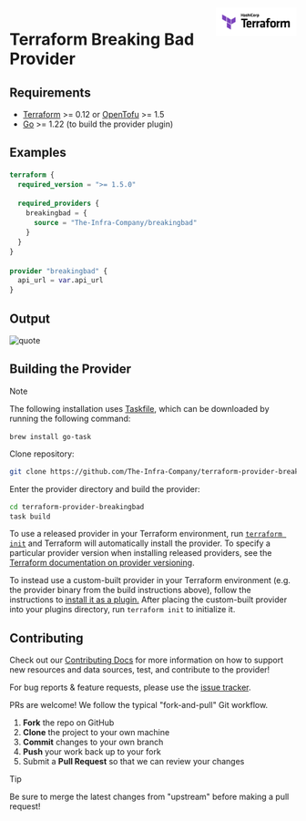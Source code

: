 <a href="https://terraform.io">
  <picture>
    <source media="(prefers-color-scheme: dark)" srcset=".github/terraform_logo_dark.svg">
    <source media="(prefers-color-scheme: light)" srcset=".github/terraform_logo_light.svg">
    <img src=".github/terraform_logo_light.svg" alt="Terraform logo" title="Terraform" align="right" height="50">
  </picture>
</a>

# Terraform Breaking Bad Provider

## Requirements

- [Terraform](https://www.terraform.io/downloads.html) >= 0.12 or [OpenTofu](https://opentofu.org/) >= 1.5
- [Go](https://golang.org/doc/install) >= 1.22 (to build the provider plugin)


## Examples

```terraform
terraform {
  required_version = ">= 1.5.0"

  required_providers {
    breakingbad = {
      source = "The-Infra-Company/breakingbad"
    }
  }
}

provider "breakingbad" {
  api_url = var.api_url
}
```

## Output

<img width="1036" alt="quote" src="https://github.com/user-attachments/assets/48089308-a0c6-4140-a58b-96b09c6d6946" />

## Building the Provider

> [!NOTE]
> The following installation uses [Taskfile](https://taskfile.dev/), which can be downloaded by running the following command:
>
> `brew install go-task`

Clone repository:

```sh
git clone https://github.com/The-Infra-Company/terraform-provider-breakingbad.git
```

Enter the provider directory and build the provider:

```sh
cd terraform-provider-breakingbad
task build
```

To use a released provider in your Terraform environment, run [`terraform init`](https://www.terraform.io/docs/commands/init.html) and Terraform will automatically install the provider. To specify a particular provider version when installing released providers, see the [Terraform documentation on provider versioning](https://www.terraform.io/docs/configuration/providers.html#version-provider-versions).

To instead use a custom-built provider in your Terraform environment (e.g. the provider binary from the build instructions above), follow the instructions to [install it as a plugin.](https://www.terraform.io/docs/plugins/basics.html#installing-plugins) After placing the custom-built provider into your plugins directory, run `terraform init` to initialize it.

## Contributing

Check out our [Contributing Docs](./CONTRIBUTING.md) for more information on how to support new resources and data sources, test, and contribute to the provider!

For bug reports & feature requests, please use the [issue tracker](https://github.com/The-Infra-Company/terraform-provider-breakingbad/issues).

PRs are welcome! We follow the typical "fork-and-pull" Git workflow.
 1. **Fork** the repo on GitHub
 2. **Clone** the project to your own machine
 3. **Commit** changes to your own branch
 4. **Push** your work back up to your fork
 5. Submit a **Pull Request** so that we can review your changes

> [!TIP]
> Be sure to merge the latest changes from "upstream" before making a pull request!


